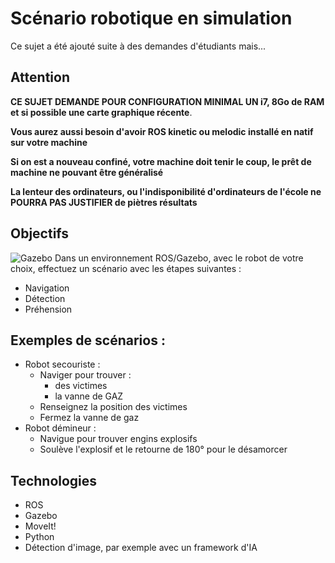  # Scénario robotique en simulation   

Ce sujet a été ajouté suite à des demandes d'étudiants mais...  

## Attention

**CE SUJET DEMANDE POUR CONFIGURATION MINIMAL UN i7, 8Go de RAM et si possible une carte graphique récente**. 

**Vous aurez aussi besoin d'avoir ROS kinetic ou melodic installé en natif sur votre machine**  

**Si on est a nouveau confiné, votre machine doit tenir le coup, le prêt de machine ne pouvant être généralisé**

**La lenteur des ordinateurs, ou l'indisponibilité d'ordinateurs de l'école ne POURRA PAS JUSTIFIER de piètres résultats**

## Objectifs
![Gazebo](https://github.com/cpe-majeure-robotique/S9-Project-20-21/blob/main/img/gazebo.gif)
Dans un environnement ROS/Gazebo, avec le robot de votre choix, effectuez un scénario avec les étapes suivantes :
- Navigation
- Détection 
- Préhension

## Exemples de scénarios :
- Robot secouriste : 
  - Naviger pour trouver :
    - des victimes 
    - la vanne de GAZ
  - Renseignez la position des victimes
  - Fermez la vanne de gaz
- Robot démineur :
  - Navigue pour trouver engins explosifs 
  - Soulève l'explosif et le retourne de 180° pour le désamorcer
  
  


## Technologies
* ROS
* Gazebo
* MoveIt!
* Python
* Détection d'image, par exemple avec un framework d'IA
